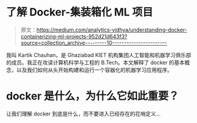 # 了解 Docker-集装箱化 ML 项目

> 原文：<https://medium.com/analytics-vidhya/understanding-docker-containerizing-ml-projects-952d21d643f3?source=collection_archive---------10----------------------->

我叫 Kartik Chauhan，是 Ghaziabad KIET 机构集团人工智能和机器学习俱乐部的成员。我正在攻读计算机科学与工程的 B.Tech。本文解释了 docker 的基本概念，以及我们如何从头开始构建和运行一个容器化的机器学习应用程序。

# docker 是什么，为什么它如此重要？

让我们理解 docker 到底是什么，而不要进入已经存在的花哨定义…